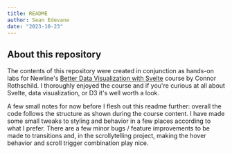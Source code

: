 ```yaml
---
title: README
author: Sean Edevane
date: "2023-10-23"
---
```


## About this repository

The contents of this repository were created in conjunction as hands-on labs for Newline's [Better Data Visualization with Svelte](https://www.newline.co/courses/better-data-visualizations-with-svelte) course by Connor Rothschild. I thoroughly enjoyed the course and if you're curious at all about Svelte, data visualization, or D3 it's well worth a look.

A few small notes for now before I flesh out this readme further: overall the code follows the structure as shown during the course content. I have made some small tweaks to styling and behavior in a few places according to what I prefer. There are a few minor bugs / feature improvements to be made to transitions and, in the scrollytelling project, making the hover behavior and scroll trigger combination play nice.